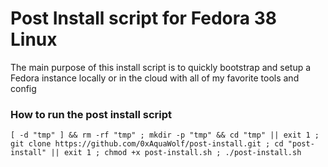 # Post Install script for Fedora 38 Linux

The main purpose of this install script is to quickly bootstrap and setup a Fedora instance locally or in the cloud with all of my favorite tools and config

### How to run the post install script
```shell
[ -d "tmp" ] && rm -rf "tmp" ; mkdir -p "tmp" && cd "tmp" || exit 1 ; git clone https://github.com/0xAquaWolf/post-install.git ; cd "post-install" || exit 1 ; chmod +x post-install.sh ; ./post-install.sh
```


